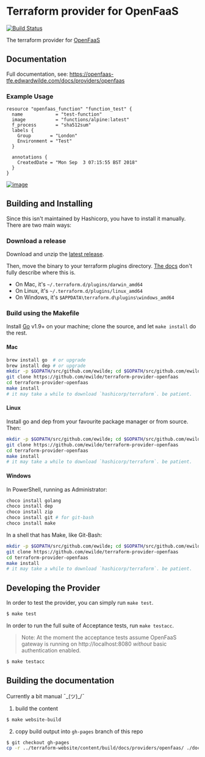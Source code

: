 # Terraform provider for OpenFaaS

[![Build Status](https://travis-ci.org/ewilde/terraform-provider-openfaas.svg?branch=master)](https://travis-ci.org/ewilde/terraform-provider-openfaas)

The terraform provider for [OpenFaaS](https://www.openfaas.com/)

## Documentation

Full documentation, see: https://openfaas-tfe.edwardwilde.com/docs/providers/openfaas

### Example Usage

```hcl
resource "openfaas_function" "function_test" {
  name            = "test-function"
  image           = "functions/alpine:latest"
  f_process       = "sha512sum"
  labels {
    Group       = "London"
    Environment = "Test"
  }

  annotations {
    CreatedDate = "Mon Sep  3 07:15:55 BST 2018"
  }
}
```

[![image](https://user-images.githubusercontent.com/329397/45926773-920cbd80-bf1f-11e8-9b26-88dc5df0fc7e.png)](https://www.youtube.com/watch?v=sSctTy6YIlU&feature=youtu.be)

## Building and Installing

Since this isn't maintained by Hashicorp, you have to install it manually. There
are two main ways:

### Download a release

Download and unzip the [latest
release](https://github.com/ewilde/terraform-provider-openfaas/releases/latest).

Then, move the binary to your terraform plugins directory. [The
docs](https://www.terraform.io/docs/configuration/providers.html#third-party-plugins)
don't fully describe where this is.

* On Mac, it's `~/.terraform.d/plugins/darwin_amd64`
* On Linux, it's `~/.terraform.d/plugins/linux_amd64`
* On Windows, it's `$APPDATA\terraform.d\plugins\windows_amd64`

### Build using the Makefile

Install [Go](https://www.golang.org/) v1.9+ on your machine; clone the source,
and let `make install` do the rest.

#### Mac

```sh
brew install go  # or upgrade
brew install dep # or upgrade
mkdir -p $GOPATH/src/github.com/ewilde; cd $GOPATH/src/github.com/ewilde
git clone https://github.com/ewilde/terraform-provider-openfaas 
cd terraform-provider-openfaas
make install
# it may take a while to download `hashicorp/terraform`. be patient.
```

#### Linux

Install go and dep from your favourite package manager or from source. Then:

```sh
mkdir -p $GOPATH/src/github.com/ewilde; cd $GOPATH/src/github.com/ewilde
git clone https://github.com/ewilde/terraform-provider-openfaas 
cd terraform-provider-openfaas
make install
# it may take a while to download `hashicorp/terraform`. be patient.
```

#### Windows

In PowerShell, running as Administrator:

```powershell
choco install golang
choco install dep
choco install zip
choco install git # for git-bash
choco install make
```

In a shell that has Make, like Git-Bash:

```sh
mkdir -p $GOPATH/src/github.com/ewilde; cd $GOPATH/src/github.com/ewilde
git clone https://github.com/ewilde/terraform-provider-openfaas 
cd terraform-provider-openfaas
make install
# it may take a while to download `hashicorp/terraform`. be patient.
```


## Developing the Provider

In order to test the provider, you can simply run `make test`.

```sh
$ make test
```

In order to run the full suite of Acceptance tests, run `make testacc`.

> Note: At the moment the acceptance tests assume OpenFaaS gateway is running on http://localhost:8080 *without* 
basic authentication enabled.

```sh
$ make testacc
```

## Building the documentation
Currently a bit manual ¯\_(ツ)_/¯

1. build the content
```sh
$ make website-build
```

2. copy build output into `gh-pages` branch of this repo
```sh
$ git checkout gh-pages 
cp -r ../terraform-website/content/build/docs/providers/openfaas/ ./docs/providers/openfaas
```